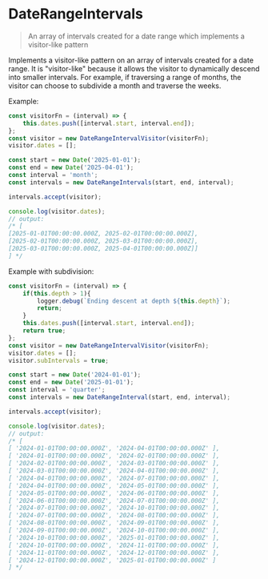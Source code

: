 # DateRangeIntervals
> An array of intervals created for a date range which implements a visitor-like pattern

Implements a visitor-like pattern on an array of intervals created for a date range.  It is "visitor-like" because it
allows the visitor to dynamically descend into smaller intervals.  For example, if traversing a range of months, the
visitor can choose to subdivide a month and traverse the weeks.

Example:
```javascript
const visitorFn = (interval) => {
	this.dates.push([interval.start, interval.end]);
};
const visitor = new DateRangeIntervalVisitor(visitorFn);
visitor.dates = [];

const start = new Date('2025-01-01');
const end = new Date('2025-04-01');
const interval = 'month';
const intervals = new DateRangeIntervals(start, end, interval);

intervals.accept(visitor);

console.log(visitor.dates);
// output:
/* [
[2025-01-01T00:00:00.000Z, 2025-02-01T00:00:00.000Z],
[2025-02-01T00:00:00.000Z, 2025-03-01T00:00:00.000Z],
[2025-03-01T00:00:00.000Z, 2025-04-01T00:00:00.000Z]]
] */
```

Example with subdivision:
```javascript
const visitorFn = (interval) => {
	if(this.depth > 1){
		logger.debug(`Ending descent at depth ${this.depth}`);
		return;
	}
	this.dates.push([interval.start, interval.end]);
	return true;
};
const visitor = new DateRangeIntervalVisitor(visitorFn);
visitor.dates = [];
visitor.subIntervals = true;

const start = new Date('2024-01-01');
const end = new Date('2025-01-01');
const interval = 'quarter';
const intervals = new DateRangeInterval(start, end, interval);

intervals.accept(visitor);

console.log(visitor.dates);
// output:
/* [
[ '2024-01-01T00:00:00.000Z', '2024-04-01T00:00:00.000Z' ],
[ '2024-01-01T00:00:00.000Z', '2024-02-01T00:00:00.000Z' ],
[ '2024-02-01T00:00:00.000Z', '2024-03-01T00:00:00.000Z' ],
[ '2024-03-01T00:00:00.000Z', '2024-04-01T00:00:00.000Z' ],
[ '2024-04-01T00:00:00.000Z', '2024-07-01T00:00:00.000Z' ],
[ '2024-04-01T00:00:00.000Z', '2024-05-01T00:00:00.000Z' ],
[ '2024-05-01T00:00:00.000Z', '2024-06-01T00:00:00.000Z' ],
[ '2024-06-01T00:00:00.000Z', '2024-07-01T00:00:00.000Z' ],
[ '2024-07-01T00:00:00.000Z', '2024-10-01T00:00:00.000Z' ],
[ '2024-07-01T00:00:00.000Z', '2024-08-01T00:00:00.000Z' ],
[ '2024-08-01T00:00:00.000Z', '2024-09-01T00:00:00.000Z' ],
[ '2024-09-01T00:00:00.000Z', '2024-10-01T00:00:00.000Z' ],
[ '2024-10-01T00:00:00.000Z', '2025-01-01T00:00:00.000Z' ],
[ '2024-10-01T00:00:00.000Z', '2024-11-01T00:00:00.000Z' ],
[ '2024-11-01T00:00:00.000Z', '2024-12-01T00:00:00.000Z' ],
[ '2024-12-01T00:00:00.000Z', '2025-01-01T00:00:00.000Z' ]
] */
```
